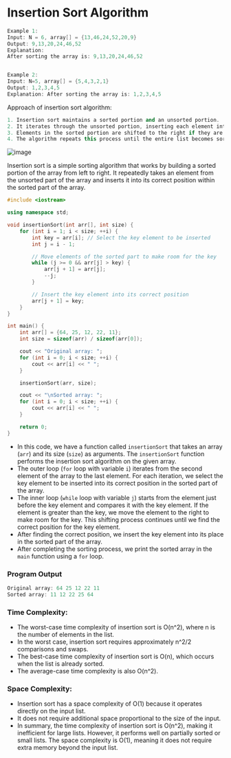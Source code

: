 # Insertion Sort Algorithm

```cpp
Example 1:
Input: N = 6, array[] = {13,46,24,52,20,9}
Output: 9,13,20,24,46,52
Explanation: 
After sorting the array is: 9,13,20,24,46,52


Example 2:
Input: N=5, array[] = {5,4,3,2,1}
Output: 1,2,3,4,5
Explanation: After sorting the array is: 1,2,3,4,5
```

Approach of  insertion sort algorithm:
```cpp
1. Insertion sort maintains a sorted portion and an unsorted portion.
2. It iterates through the unsorted portion, inserting each element into its correct position within the sorted portion.
3. Elements in the sorted portion are shifted to the right if they are larger than the current element.
4. The algorithm repeats this process until the entire list becomes sorted.
```

![image](https://github.com/shahbazalamjobs/Data-Structure-and-Algorithms/assets/125631878/014167ce-d1c2-45e0-aae3-9069d9eae907)

Insertion sort is a simple sorting algorithm that works by building a sorted portion of the array from left to right.
It repeatedly takes an element from the unsorted part of the array and inserts it into its correct position within the sorted part of the array. 


```cpp
#include <iostream>

using namespace std;

void insertionSort(int arr[], int size) {
    for (int i = 1; i < size; ++i) {
        int key = arr[i]; // Select the key element to be inserted
        int j = i - 1;

        // Move elements of the sorted part to make room for the key
        while (j >= 0 && arr[j] > key) {
            arr[j + 1] = arr[j];
            --j;
        }

        // Insert the key element into its correct position
        arr[j + 1] = key;
    }
}

int main() {
    int arr[] = {64, 25, 12, 22, 11};
    int size = sizeof(arr) / sizeof(arr[0]);

    cout << "Original array: ";
    for (int i = 0; i < size; ++i) {
        cout << arr[i] << " ";
    }

    insertionSort(arr, size);

    cout << "\nSorted array: ";
    for (int i = 0; i < size; ++i) {
        cout << arr[i] << " ";
    }

    return 0;
}
```

- In this code, we have a function called `insertionSort` that takes an array (`arr`) and its size (`size`) as arguments. The `insertionSort` function performs the insertion sort algorithm on the given array.
- The outer loop (`for` loop with variable `i`) iterates from the second element of the array to the last element. For each iteration, we select the key element to be inserted into its correct position in the sorted part of the array.
- The inner loop (`while` loop with variable `j`) starts from the element just before the key element and compares it with the key element. If the element is greater than the key, we move the element to the right to make room for the key. This shifting process continues until we find the correct position for the key element.
- After finding the correct position, we insert the key element into its place in the sorted part of the array.
- After completing the sorting process, we print the sorted array in the `main` function using a `for` loop.

### Program Output
```cpp
Original array: 64 25 12 22 11
Sorted array: 11 12 22 25 64
```

### Time Complexity:

- The worst-case time complexity of insertion sort is O(n^2), where n is the number of elements in the list.
- In the worst case, insertion sort requires approximately n^2/2 comparisons and swaps.
- The best-case time complexity of insertion sort is O(n), which occurs when the list is already sorted.
- The average-case time complexity is also O(n^2).

### Space Complexity:

- Insertion sort has a space complexity of O(1) because it operates directly on the input list.
- It does not require additional space proportional to the size of the input.
- In summary, the time complexity of insertion sort is O(n^2), making it inefficient for large lists. However, it performs well on partially sorted or small lists. The space complexity is O(1), meaning it does not require extra memory beyond the input list.


